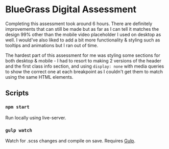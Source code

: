 # BlueGrass Digital Assessment

Completing this assessment took around 6 hours. There are definitely improvements that can still be made but as far as I can tell it matches the design 99% other than the mobile video placeholder I used on desktop as well. I would've also liked to add a bit more functionality & styling such as tooltips and animations but I ran out of time.

The hardest part of this assessment for me was styling some sections for both desktop & mobile - I had to resort to making 2 versions of the header and the first class info section, and using `display: none` with media queries to show the correct one at each breakpoint as I couldn't get them to match using the same HTML elements.

## Scripts

### `npm start`

Run locally using live-server.

### `gulp watch`

Watch for .scss changes and compile on save. Requires [Gulp](https://gulpjs.com/).
